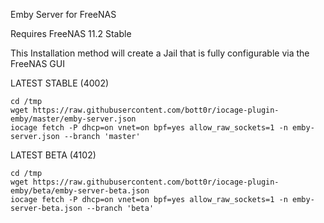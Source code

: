 Emby Server for FreeNAS

Requires FreeNAS 11.2 Stable

This Installation method will create a Jail that is fully configurable via the FreeNAS GUI

LATEST STABLE (4002)

    cd /tmp
    wget https://raw.githubusercontent.com/bott0r/iocage-plugin-emby/master/emby-server.json
    iocage fetch -P dhcp=on vnet=on bpf=yes allow_raw_sockets=1 -n emby-server.json --branch 'master' 


LATEST BETA (4102)

    cd /tmp
    wget https://raw.githubusercontent.com/bott0r/iocage-plugin-emby/beta/emby-server-beta.json
    iocage fetch -P dhcp=on vnet=on bpf=yes allow_raw_sockets=1 -n emby-server-beta.json --branch 'beta'  

